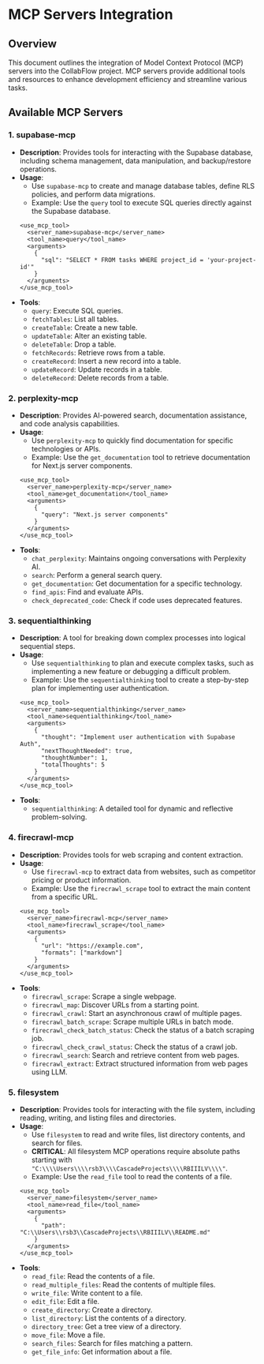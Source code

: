 # MCP Servers Integration

## Overview
This document outlines the integration of Model Context Protocol (MCP) servers into the CollabFlow project. MCP servers provide additional tools and resources to enhance development efficiency and streamline various tasks.

## Available MCP Servers

### 1. supabase-mcp
- **Description**: Provides tools for interacting with the Supabase database, including schema management, data manipulation, and backup/restore operations.
- **Usage**:
    - Use `supabase-mcp` to create and manage database tables, define RLS policies, and perform data migrations.
    - Example: Use the `query` tool to execute SQL queries directly against the Supabase database.
    ```
    <use_mcp_tool>
      <server_name>supabase-mcp</server_name>
      <tool_name>query</tool_name>
      <arguments>
        {
          "sql": "SELECT * FROM tasks WHERE project_id = 'your-project-id'"
        }
      </arguments>
    </use_mcp_tool>
- **Tools**:
    - `query`: Execute SQL queries.
    - `fetchTables`: List all tables.
    - `createTable`: Create a new table.
    - `updateTable`: Alter an existing table.
    - `deleteTable`: Drop a table.
    - `fetchRecords`: Retrieve rows from a table.
    - `createRecord`: Insert a new record into a table.
    - `updateRecord`: Update records in a table.
    - `deleteRecord`: Delete records from a table.

### 2. perplexity-mcp
- **Description**: Provides AI-powered search, documentation assistance, and code analysis capabilities.
- **Usage**:
    - Use `perplexity-mcp` to quickly find documentation for specific technologies or APIs.
    - Example: Use the `get_documentation` tool to retrieve documentation for Next.js server components.
    ```
    <use_mcp_tool>
      <server_name>perplexity-mcp</server_name>
      <tool_name>get_documentation</tool_name>
      <arguments>
        {
          "query": "Next.js server components"
        }
      </arguments>
    </use_mcp_tool>
- **Tools**:
    - `chat_perplexity`: Maintains ongoing conversations with Perplexity AI.
    - `search`: Perform a general search query.
    - `get_documentation`: Get documentation for a specific technology.
    - `find_apis`: Find and evaluate APIs.
    - `check_deprecated_code`: Check if code uses deprecated features.

### 3. sequentialthinking
- **Description**: A tool for breaking down complex processes into logical sequential steps.
- **Usage**:
    - Use `sequentialthinking` to plan and execute complex tasks, such as implementing a new feature or debugging a difficult problem.
    - Example: Use the `sequentialthinking` tool to create a step-by-step plan for implementing user authentication.
    ```
    <use_mcp_tool>
      <server_name>sequentialthinking</server_name>
      <tool_name>sequentialthinking</tool_name>
      <arguments>
        {
          "thought": "Implement user authentication with Supabase Auth",
          "nextThoughtNeeded": true,
          "thoughtNumber": 1,
          "totalThoughts": 5
        }
      </arguments>
    </use_mcp_tool>
- **Tools**:
    - `sequentialthinking`: A detailed tool for dynamic and reflective problem-solving.

### 4. firecrawl-mcp
- **Description**: Provides tools for web scraping and content extraction.
- **Usage**:
    - Use `firecrawl-mcp` to extract data from websites, such as competitor pricing or product information.
    - Example: Use the `firecrawl_scrape` tool to extract the main content from a specific URL.
    ```
    <use_mcp_tool>
      <server_name>firecrawl-mcp</server_name>
      <tool_name>firecrawl_scrape</tool_name>
      <arguments>
        {
          "url": "https://example.com",
          "formats": ["markdown"]
        }
      </arguments>
    </use_mcp_tool>
- **Tools**:
    - `firecrawl_scrape`: Scrape a single webpage.
    - `firecrawl_map`: Discover URLs from a starting point.
    - `firecrawl_crawl`: Start an asynchronous crawl of multiple pages.
    - `firecrawl_batch_scrape`: Scrape multiple URLs in batch mode.
    - `firecrawl_check_batch_status`: Check the status of a batch scraping job.
    - `firecrawl_check_crawl_status`: Check the status of a crawl job.
    - `firecrawl_search`: Search and retrieve content from web pages.
    - `firecrawl_extract`: Extract structured information from web pages using LLM.

### 5. filesystem
- **Description**: Provides tools for interacting with the file system, including reading, writing, and listing files and directories.
- **Usage**:
    - Use `filesystem` to read and write files, list directory contents, and search for files.
    - **CRITICAL**: All filesystem MCP operations require absolute paths starting with `"C:\\\\Users\\\\rsb3\\\\CascadeProjects\\\\RBIIILV\\\\"`.
    - Example: Use the `read_file` tool to read the contents of a file.
    ```
    <use_mcp_tool>
      <server_name>filesystem</server_name>
      <tool_name>read_file</tool_name>
      <arguments>
        {
          "path": "C:\\Users\\rsb3\\CascadeProjects\\RBIIILV\\README.md"
        }
      </arguments>
    </use_mcp_tool>
- **Tools**:
    - `read_file`: Read the contents of a file.
    - `read_multiple_files`: Read the contents of multiple files.
    - `write_file`: Write content to a file.
    - `edit_file`: Edit a file.
    - `create_directory`: Create a directory.
    - `list_directory`: List the contents of a directory.
    - `directory_tree`: Get a tree view of a directory.
    - `move_file`: Move a file.
    - `search_files`: Search for files matching a pattern.
    - `get_file_info`: Get information about a file.

